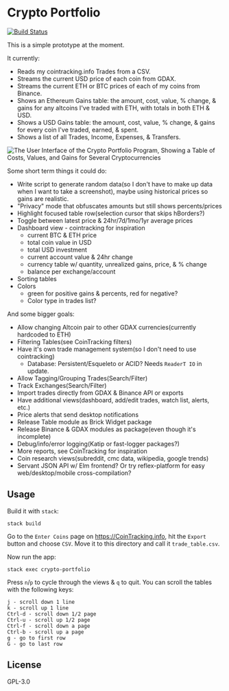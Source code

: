 # Crypto Portfolio

[![Build Status](https://travis-ci.org/prikhi/crypto-portfolio.svg?branch=master)](https://travis-ci.org/prikhi/crypto-portfolio)

This is a simple prototype at the moment.

It currently:

* Reads my cointracking.info Trades from a CSV.
* Streams the current USD price of each coin from GDAX.
* Streams the current ETH or BTC prices of each of my coins from Binance.
* Shows an Ethereum Gains table: the amount, cost, value, % change, & gains for
  any altcoins I've traded with ETH, with totals in both ETH & USD.
* Shows a USD Gains table: the amount, cost, value, % change, & gains for every
  coin I've traded, earned, & spent.
* Shows a list of all Trades, Income, Expenses, & Transfers.

![The User Interface of the Crypto Portfolio Program, Showing a Table of Costs, Values, and Gains for Several Cryptocurrencies](http://bugs.sleepanarchy.com/projects/crypto-portfolio/repository/revisions/master/entry/screenshot.png "KSP Automation Screenshot")


Some short term things it could do:

* Write script to generate random data(so I don't have to make up data when I
  want to take a screenshot), maybe using historical prices so gains are
  realistic.
* "Privacy" mode that obfuscates amounts but still shows percents/prices
* Highlight focused table row(selection cursor that skips hBorders?)
* Toggle between latest price & 24hr/7d/1mo/1yr average prices
* Dashboard view - cointracking for inspiration
    * current BTC & ETH price
    * total coin value in USD
    * total USD investment
    * current account value & 24hr change
    * currency table w/ quantity, unrealized gains, price, & % change
    * balance per exchange/account
* Sorting tables
* Colors
    * green for positive gains & percents, red for negative?
    * Color type in trades list?

And some bigger goals:

* Allow changing Altcoin pair to other GDAX currencies(currently hardcoded to ETH)
* Filtering Tables(see CoinTracking filters)
* Have it's own trade management system(so I don't need to use cointracking)
    * Database: Persistent/Esqueleto or ACID? Needs `ReaderT IO` in update.
* Allow Tagging/Grouping Trades(Search/Filter)
* Track Exchanges(Search/Filter)
* Import trades directly from GDAX & Binance API or exports
* Have additional views(dashboard, add/edit trades, watch list, alerts, etc.)
* Price alerts that send desktop notifications
* Release Table module as Brick Widget package
* Release Binance & GDAX modules as package(even though it's incomplete)
* Debug/info/error logging(Katip or fast-logger packages?)
* More reports, see CoinTracking for inspiration
* Coin research views(subreddit, cmc data, wikipedia, google trends)
* Servant JSON API w/ Elm frontend? Or try reflex-platform for easy
  web/desktop/mobile cross-compilation?


## Usage

Build it with `stack`:

    stack build

Go to the `Enter Coins` page on https://CoinTracking.info, hit the `Export`
button and choose `CSV`. Move it to this directory and call it
`trade_table.csv`.

Now run the app:

    stack exec crypto-portfolio

Press `n`/`p` to cycle through the views & `q` to quit. You can scroll the
tables with the following keys:

    j - scroll down 1 line
    k - scroll up 1 line
    Ctrl-d - scroll down 1/2 page
    Ctrl-u - scroll up 1/2 page
    Ctrl-f - scroll down a page
    Ctrl-b - scroll up a page
    g - go to first row
    G - go to last row


## License

GPL-3.0
